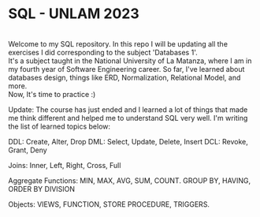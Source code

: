 <h1>SQL - UNLAM 2023 </h1> <br>
Welcome to my SQL repository. In this repo I will be updating all the exercises I did corresponding to the subject 'Databases 1'. <br>
It's a subject taught in the National University of La Matanza, where I am in my fourth year of Software Engineering career. So far, I've learned about databases design, things like ERD, Normalization, Relational Model, and more. <br>
Now, It's time to practice :)

Update:
The course has just ended and I learned a lot of things that made me think different and helped me to understand SQL very well.
I'm writing the list of learned topics below:

DDL: Create, Alter, Drop
DML: Select, Update, Delete, Insert
DCL: Revoke, Grant, Deny

Joins: Inner, Left, Right, Cross, Full

Aggregate Functions: MIN, MAX, AVG, SUM, COUNT.
GROUP BY, HAVING, ORDER BY
DIVISION

Objects: VIEWS, FUNCTION, STORE PROCEDURE, TRIGGERS.

